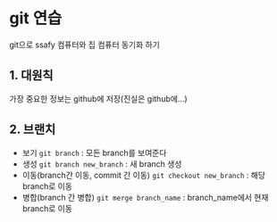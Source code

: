# git 연습

git으로 ssafy 컴퓨터와 집 컴퓨터 동기화 하기

## 1. 대원칙 

가장 중요한 정보는 github에 저장(진실은 github에...)

## 2. 브랜치

- 보기
`git branch` : 모든 branch를 보여준다
- 생성
`git branch new_branch` : 새 branch 생성
- 이동(branch간 이동, commit 간 이동)
`git checkout new_branch` : 해당 branch로 이동 
- 병합(branch 간 병합)
`git merge branch_name` : branch_name에서 현재 branch로 이동